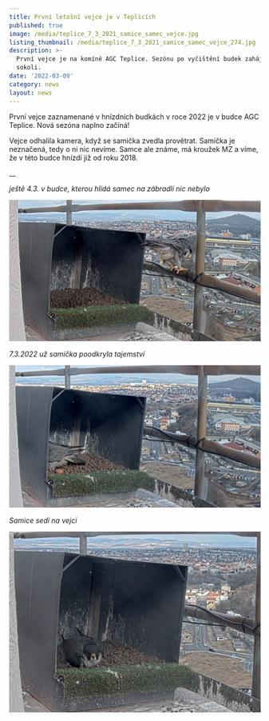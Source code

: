 ```yaml
---
title: První letošní vejce je v Teplicích
published: true
image: /media/teplice_7_3_2021_samice_samec_vejce.jpg
listing_thumbnail: /media/teplice_7_3_2021_samice_samec_vejce_274.jpg
description: >-
  První vejce je na komíně AGC Teplice. Sezónu po vyčištění budek zahájili i
  sokoli.
date: '2022-03-09'
category: news
layout: news
---
```

První vejce zaznamenané v hnízdních budkách v roce 2022 je v budce AGC Teplice. Nová sezóna naplno začíná! 

Vejce odhalila kamera, když se samička zvedla provětrat. Samička je neznačená, tedy o ni nic nevíme. Samce ale známe, má kroužek MZ a víme, že v této budce hnízdí již od roku 2018.  

__

_ještě 4.3. v budce, kterou hlídá samec na zábradlí nic nebylo_

![](/media/samec_mz_agc_teplice_4_3_2022.jpg)

_7.3.2022 už samička poodkryla tajemství_

![](/media/teplice_7_3_2021.jpg)

_Samice sedí na vejci_

![](/media/teplice_7_3_2022_mz_sedi_na_prvnim_vejci.jpg)
